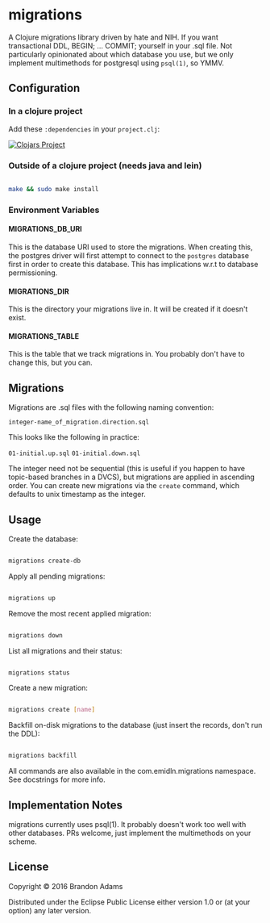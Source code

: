 # migrations

A Clojure migrations library driven by hate and NIH. If you want transactional DDL, BEGIN; ... COMMIT; yourself in your .sql file. Not particularly opinionated about which database you use, but we only implement multimethods for postgresql using `psql(1)`, so YMMV. 

## Configuration

### In a clojure project
Add these `:dependencies` in your `project.clj`:

[![Clojars Project](https://img.shields.io/clojars/v/com.emidln/migrations.svg)](https://clojars.org/com.emidln/migrations)

### Outside of a clojure project (needs java and lein)

```bash

make && sudo make install

```

### Environment Variables

#### MIGRATIONS_DB_URI

This is the database URI used to store the migrations. When creating this, the postgres driver will
first attempt to connect to the `postgres` database first in order to create this database.  This has
implications w.r.t to database permissioning.

#### MIGRATIONS_DIR

This is the directory your migrations live in. It will be created if it doesn't exist.

#### MIGRATIONS_TABLE

This is the table that we track migrations in. You probably don't have to change this, but you can.

## Migrations

Migrations are .sql files with the following naming convention:

`integer-name_of_migration.direction.sql`

This looks like the following in practice:

`01-initial.up.sql`
`01-initial.down.sql`

The integer need not be sequential (this is useful if you happen to have topic-based branches in a DVCS), but migrations are applied in ascending order. You can create new migrations via the `create` command, which defaults to unix timestamp as the integer.


## Usage

Create the database:

```bash

migrations create-db

```

Apply all pending migrations:

```bash

migrations up

```

Remove the most recent applied migration:

```bash

migrations down

```

List all migrations and their status:

```bash

migrations status

```

Create a new migration:

```bash

migrations create [name]

```

Backfill on-disk migrations to the database (just insert the records, don't run the DDL):

```bash

migrations backfill

```


All commands are also available in the com.emidln.migrations namespace. See docstrings for more info.

## Implementation Notes

migrations currently uses psql(1). It probably doesn't work too well with other databases. PRs welcome, just implement the multimethods on your scheme. 

## License

Copyright © 2016 Brandon Adams

Distributed under the Eclipse Public License either version 1.0 or (at
your option) any later version.

